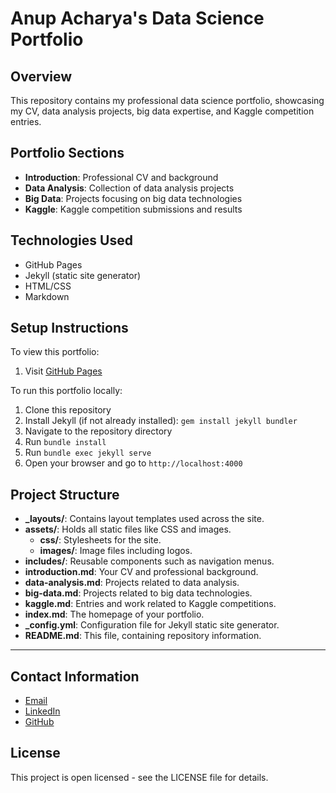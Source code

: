 # Anup Acharya's Data Science Portfolio

## Overview
This repository contains my professional data science portfolio, showcasing my CV, data analysis projects, big data expertise, and Kaggle competition entries.

## Portfolio Sections
- **Introduction**: Professional CV and background
- **Data Analysis**: Collection of data analysis projects
- **Big Data**: Projects focusing on big data technologies
- **Kaggle**: Kaggle competition submissions and results

## Technologies Used
- GitHub Pages
- Jekyll (static site generator)
- HTML/CSS
- Markdown

## Setup Instructions
To view this portfolio:
1. Visit [GitHub Pages](https://longlivenepal48.github.io/anup_portfolio/)

To run this portfolio locally:
1. Clone this repository
2. Install Jekyll (if not already installed): `gem install jekyll bundler`
3. Navigate to the repository directory
4. Run `bundle install`
5. Run `bundle exec jekyll serve`
6. Open your browser and go to `http://localhost:4000`

## Project Structure
- **_layouts/**: Contains layout templates used across the site.
- **assets/**: Holds all static files like CSS and images.
  - **css/**: Stylesheets for the site.
  - **images/**: Image files including logos.
- **includes/**: Reusable components such as navigation menus.
- **introduction.md**: Your CV and professional background.
- **data-analysis.md**: Projects related to data analysis.
- **big-data.md**: Projects related to big data technologies.
- **kaggle.md**: Entries and work related to Kaggle competitions.
- **index.md**: The homepage of your portfolio.
- **_config.yml**: Configuration file for Jekyll static site generator.
- **README.md**: This file, containing repository information.

---

## Contact Information
- [Email](mailto:longlivenepal48@gmail.com)
- [LinkedIn](https://www.linkedin.com/in/ca-anup-acharya-761737ba/)
- [GitHub](https://github.com/longlivenepal48)

## License
This project is open licensed - see the LICENSE file for details.
